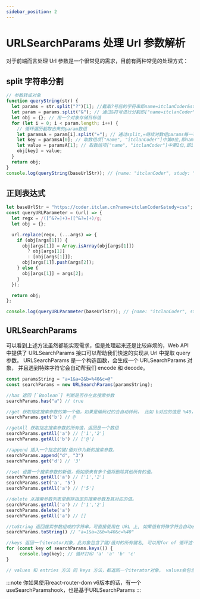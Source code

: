 ```yaml
---
sidebar_position: 2
---
```


# URLSearchParams 处理 Url 参数解析

对于前端而言处理 Url 参数是一个很常见的需求，目前有两种常见的处理方式：

## split 字符串分割

```javascript
// 参数转成对象
function queryString(str) {
  let params = str.split("?")[1]; //截取?号后的字符串即name=itclanCoder&study=css
  let param = params.split("&"); // 通过&符号进行分割即["name=itclanCoder", "study=css"]
  let obj = {}; // 用一个对象存储目标值
  for (let i = 0; i < param.length; i++) {
    // 循环遍历截取出来的param数组
    let paramsA = param[i].split("="); // 通过split,=继续对数组params每一项进行分割,生成数组["name", "itclanCoder"]
    let key = paramsA[0]; // 取数组项["name", "itclanCoder"]中第0位,即name
    let value = paramsA[1]; // 取数组项["name", "itclanCoder"]中第1位,即itclanCoder
    obj[key] = value;
  }
  return obj;
}
console.log(queryString(baseUrlStr)); // {name: "itclanCoder", study: "css"]}
```

## 正则表达式

```javascript
let baseUrlStr = "https://coder.itclan.cn?name=itclanCoder&study=css";
const queryURLParameter = (url) => {
  let regx = /([^&?=]+)=([^&?=]+)/g;
  let obj = {};

  url.replace(regx, (...args) => {
    if (obj[args[1]]) {
      obj[args[1]] = Array.isArray(obj[args[1]])
        ? obj[args[1]]
        : [obj[args[1]]];
      obj[args[1]].push(args[2]);
    } else {
      obj[args[1]] = args[2];
    }
  });

  return obj;
};

console.log(queryURLParameter(baseUrlStr)); // {name: "itclanCoder", study: "css"}
```

## URLSearchParams

可以看到上述方法虽然都能实现需求，但是处理起来还是比较麻烦的，Web API 中提供了 URLSearchParams 接口可以帮助我们快速的实现从 Url 中提取 query 参数。
URLSearchParams 是一个构造函数，会生成一个 URLSearchParams 对象， 并且遇到特殊字符它会自动帮我们 encode 和 decode。

```javascript
const paramsString = "a=1&a=2&b=%40&c=@"
const searchParams = new URLSearchParams(paramsString);

//has 返回 [`Boolean`] 判断是否存在此搜索参数
searchParams.has("a") // true

//get 获取指定搜索参数的第一个值，如果是编码过的会自动转码， 比如 b对应的值是 %40，会自动转为 @
searchParams.get('b') // @

//getAll 获取指定搜索参数的所有值，返回是一个数组
searchParams.getAll('a') // ['1','2']
searchParams.getAll('b') // ['@']

//append 插入一个指定的键/值对作为新的搜索参数。
searchParams.append("d", "3")
searchParams.get('d') // '3'

//set 设置一个搜索参数的新值，假如原来有多个值将删除其他所有的值。
searchParams.getAll('a') // ['1','2']
searchParams.set('a', '5')
searchParams.getAll('a') // ['5']

//delete 从搜索参数列表里删除指定的搜索参数及其对应的值。
searchParams.getAll('a') // ['1','2']
searchParams.delete('a')
searchParams.getAll('a') // []

//toString 返回搜索参数组成的字符串，可直接使用在 URL 上, 如果值有特殊字符会自动encode, 比如c 对应的 @ 会自动encode 为 %40
searchParams.toString() // "a=1&a=2&b=%40&c=%40"

//keys 返回一个iterator对象，此对象包含了键/值对的所有键名, 可以用for of 循环这个对象
for (const key of searchParams.keys()) {
     console.log(key); // 循环打印 'a' 'a' 'b' 'c'
}

// values 和 entries 方法 同 keys 方法，都返回一个iterator对象， values会包含了键/值对的所有值， entries会包含了键/值对


```
:::note
你如果使用react-router-dom v6版本的话，有一个 useSearchParamshook，也是基于URLSearchParams
:::

